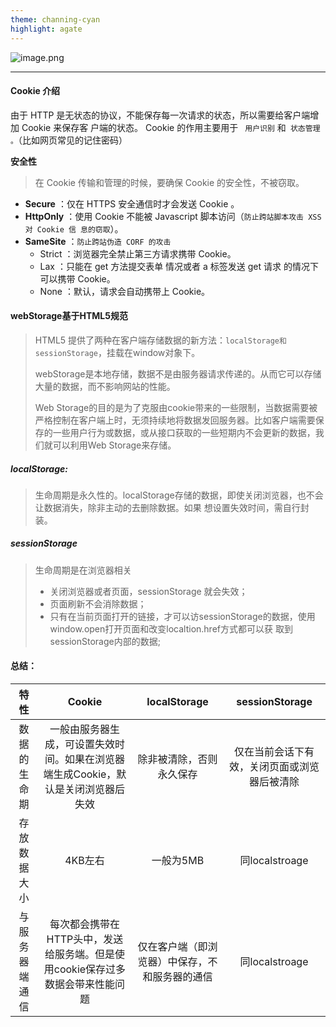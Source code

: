 ```yaml
---
theme: channing-cyan
highlight: agate
---
```



![image.png](https://gitee.com/p_pj/picgo/raw/master/img/20210605214855.png)

--------------------------




#### **Cookie 介绍** 

由于 HTTP 是无状态的协议，不能保存每一次请求的状态，所以需要给客户端增加 Cookie 来保存客 户端的状态。 Cookie 的作用主要用于	` 用户识别` 和` 状态管理 。`（比如网页常见的记住密码）

**安全性** 

> 在 Cookie 传输和管理的时候，要确保 Cookie 的安全性，不被窃取。 

- **Secure** ：仅在 HTTPS 安全通信时才会发送 Cookie 。
- **HttpOnly** ：使用 Cookie 不能被 Javascript 脚本访问（`防止跨站脚本攻击 XSS 对 Cookie 信 息的窃取`）。 
- **SameSite** ：`防止跨站伪造 CORF 的攻击 `
  - Strict ：浏览器完全禁止第三方请求携带 Cookie。
  - Lax ：只能在 get 方法提交表单 情况或者 a 标签发送 get 请求 的情况下可以携带 Cookie。 
  - None ：默认，请求会自动携带上 Cookie。

#### **webStorage基于HTML5规范**

> HTML5 提供了两种在客户端存储数据的新方法：`localStorage和sessionStorage`，挂载在window对象下。
>
> webStorage是本地存储，数据不是由服务器请求传递的。从而它可以存储大量的数据，而不影响网站的性能。
>
> Web Storage的目的是为了克服由cookie带来的一些限制，当数据需要被严格控制在客户端上时，无须持续地将数据发回服务器。比如客户端需要保存的一些用户行为或数据，或从接口获取的一些短期内不会更新的数据，我们就可以利用Web Storage来存储。



##### **localStorage**:

> 生命周期是永久性的。localStorage存储的数据，即使关闭浏览器，也不会让数据消失，除非主动的去删除数据。如果 想设置失效时间，需自行封装。

##### **sessionStorage** 

> 生命周期是在浏览器相关
>
> - 关闭浏览器或者页面，sessionStorage 就会失效；
> - 页面刷新不会消除数据；
> - 只有在当前页面打开的链接，才可以访sessionStorage的数据，使用window.open打开页面和改变localtion.href方式都可以获 取到sessionStorage内部的数据;

#### **总结：**

|      特性      |                            Cookie                            |                  localStorage                  |                sessionStorage                |
| :------------: | :----------------------------------------------------------: | :--------------------------------------------: | :------------------------------------------: |
|  数据的生命期  | 一般由服务器生成，可设置失效时间。如果在浏览器端生成Cookie，默认是关闭浏览器后失效 |            除非被清除，否则永久保存            | 仅在当前会话下有效，关闭页面或浏览器后被清除 |
|  存放数据大小  |                           4KB左右                            |                   一般为5MB                    |                同localstroage                |
| 与服务器端通信 | 每次都会携带在HTTP头中，发送给服务端。但是使用cookie保存过多数据会带来性能问题 | 仅在客户端（即浏览器）中保存，不和服务器的通信 |                同localstroage                |
